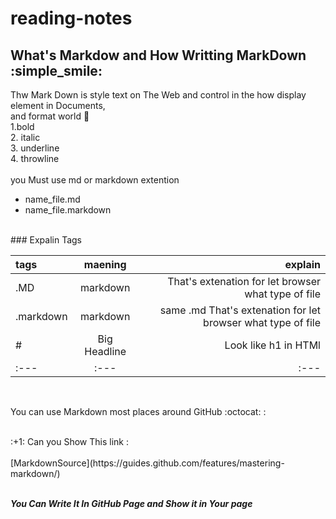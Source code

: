 # reading-notes
## What's Markdow and How Writting MarkDown :simple_smile:
Thw Mark Down is style text on The Web and control in the how display element in Documents,<br>
and format world :syringe: <br>
1.bold<br>
2. italic<br>
3. underline<br>
4.   throwline<br>
<br>
you Must use md or markdown extention
* name_file.md
* name_file.markdown

<br>
### Expalin Tags 

| tags        | maening     |  explain      |
| :---        |    :----:   |          ---: |
| .MD          | markdown    | That's extenation for let browser what type of file   |
| .markdown   | markdown        | same .md That's extenation for let browser what type of file  |
|#            |Big Headline   |Look like h1 in HTMl|
|:---|:---|:---|
<br>



You can use Markdown most places around GitHub :octocat: 
:<br>

<br>
:+1: Can you Show This link :<br>
<br>
[MarkdownSource](https://guides.github.com/features/mastering-markdown/) <br><br>

***You Can Write It In GitHub Page and Show it in Your page***
